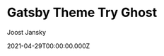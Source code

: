 ---
title: Gatsby Theme Try Ghost
github: https://github.com/styxlab/gatsby-theme-try-ghost
demo: https://demo.jamify.org/
license: MIT
author: Joost Jansky
author_link: ''
author_twitter: jamifyjs
date: 2021-04-29T00:00:00.000Z
ssg:
  - Gatsby
cms:
  - Ghost
css: null
category:
  - Blog
description: >-
  A Gatsby theme plugin for creating blogs from headless Ghost CMS.Turn your
  Ghost blog into a flaring fast static website. This Gatsby theme is a frontend
  replacement of the Ghost handlebars engine featuring the standard Ghost Casper
  skin and functionality. All content is sourced from a headless Ghost CMS.
draft: true
publish_date: '2020-02-24T00:09:10Z'
update_date: '2022-10-30T13:11:13Z'
github_star: 138
github_fork: 61
---